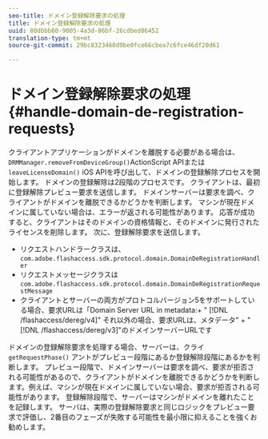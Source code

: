 ```yaml
---
seo-title: ドメイン登録解除要求の処理
title: ドメイン登録解除要求の処理
uuid: 80dbbb60-9005-4a3d-86bf-26cdbed86452
translation-type: tm+mt
source-git-commit: 29bc8323460d9be0fce66cbea7c6fce46df20d61

---
```



# ドメイン登録解除要求の処理 {#handle-domain-de-registration-requests}

クライアントアプリケーションがドメインを離脱する必要がある場合は、 `DRMManager.removeFromDeviceGroup()`ActionScript APIまたは `leaveLicenseDomain()` iOS APIを呼び出して、ドメインの登録解除プロセスを開始します。 ドメインの登録解除は2段階のプロセスです。 クライアントは、最初に登録解除プレビュー要求を送信します。 ドメインサーバーは要求を調べ、クライアントがドメインを離脱できるかどうかを判断します。 マシンが現在ドメインに属していない場合は、エラーが返される可能性があります。 応答が成功すると、クライアントはそのドメインの資格情報と、そのドメインに発行されたライセンスを削除します。 次に、登録解除要求を送信します。

* リクエストハンドラークラスは、 `com.adobe.flashaccess.sdk.protocol.domain.DomainDeRegistrationHandler`
* リクエストメッセージクラスは `com.adobe.flashaccess.sdk.protocol.domain.DomainDeRegistrationRequestMessage`
* クライアントとサーバーの両方がプロトコルバージョン5をサポートしている場合、要求URLは「Domain Server URL in metadata:+ &quot; [!DNL /flashaccess/dereg/v4]&quot; それ以外の場合、要求URLは、メタデータ&quot; + &quot; [!DNL /flashaccess/dereg/v3]&quot;のドメインサーバーURLです

ドメインの登録解除要求を処理する場合、サーバーは、クライ `getRequestPhase()` アントがプレビュー段階にあるか登録解除段階にあるかを判断します。 プレビュー段階で、ドメインサーバーは要求を調べ、要求が拒否される可能性があるので、クライアントがドメインを離脱できるかどうかを判断します。例えば、マシンが現在ドメインに属していない場合、要求が拒否される可能性があります。 登録解除段階で、サーバーはマシンがドメインを離れたことを記録します。 サーバは、実際の登録解除要求と同じロジックをプレビュー要求で評価し、2番目のフェーズが失敗する可能性を最小限に抑えることを強くお勧めします。
